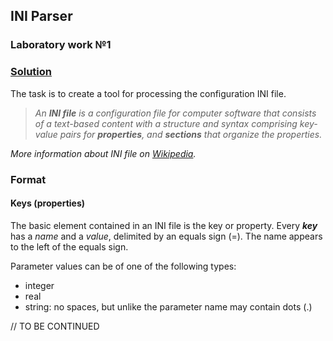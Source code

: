 ## INI Parser
### Laboratory work №1

### [Solution](https://github.com/annchous/OopLabs/tree/master/OopLabs/IniParser)

The task is to create a tool for processing the configuration INI file.
> *An **INI file** is a configuration file for computer software that consists of a text-based content with a structure and syntax comprising key-value pairs for **properties**, and **sections** that organize the properties.*

*More information about INI file on [Wikipedia](https://en.wikipedia.org/wiki/INI_file).*

### Format
#### Keys (properties)
The basic element contained in an INI file is the key or property. Every **_key_** has a *name* and a *value*, delimited by an equals sign (=). The name appears to the left of the equals sign.

Parameter values can be of one of the following types:
* integer
* real
* string: no spaces, but unlike the parameter name may contain dots (.)

// TO BE CONTINUED
